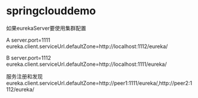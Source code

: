 # springclouddemo
如果eurekaServer要使用集群配置

A
server.port=1111
eureka.client.serviceUrl.defaultZone=http://localhost:1112/eureka/  

B
server.port=1112
eureka.client.serviceUrl.defaultZone=http://localhost:1111/eureka/  

服务注册和发现
eureka.client.serviceUrl.defaultZone=http://peer1:1111/eureka/,http://peer2:1112/eureka/  

